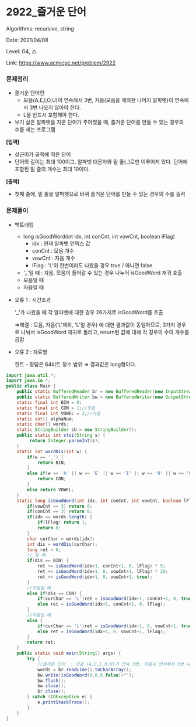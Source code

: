 # 2922_즐거운 단어

Algorithms: recursive, string

Date: 2021/04/08

Level: G4, △

Link: https://www.acmicpc.net/problem/2922

### 문제정리

- 즐거운 단어란
    - 모음(A,E,I,O,U)이 연속해서 3번, 자음(모음을 제외한 나머지 알파벳)이 연속해서 3번 나오지 않아야 한다.
    - L을 반드시 포함해야 한다.
- 보기 싫은 알파벳을 지운 단어가 주어졌을 때, 즐거운 단어를 만들 수 있는 경우의 수를 세는 프로그램

**[입력]**

- 상근이가 공책에 적은 단어
- 단어의 길이는 최대 100이고, 알파벳 대문자와 밑 줄(_)로만 이루어져 있다. 단어에 포함된 밑 줄의 개수는 최대 10이다.

**[출력]**

- 첫째 줄에, 밑 줄을 알파벳으로 바꿔 즐거운 단어를 만들 수 있는 경우의 수를 출력

### 문제풀이

- 백트래킹
    - long isGoodWord(int idx, int conCnt, int vowCnt, boolean lFlag)
        - idx : 현재 알파벳 인덱스 값
        - conCnt : 모음 개수
        - vowCnt : 자음 개수
        - lFlag : 'L'이 한번이라도 나왔을 경우 true / 아니면 false
    - '_'일 때 : 자음, 모음이 들어갈 수 있는 경우 나누어 isGoodWord 재귀 호출
    - 모음일 때
    - 자음일 때
- 오류 1 : 시간초과

    '_'가 나왔을 때 각 알파벳에 대한 경우 26가지로  isGoodWord를 호출

    ⇒해결 : 모음, 자음('L'제외, 'L'일 경우) 에 대한 결과값이 동일하므로, 3가지 경우로 나눠서 isGoodWord 재귀로 돌리고, return된 값에 대해 각 경우의 수의 개수를 곱함

- 오류 2 : 자료형

    힌트 - 정답은 64비트 정수 범위 ⇒ 결과값은 long형이다.

```java
import java.util.*;
import java.io.*;
public class Main {
	public static BufferedReader br = new BufferedReader(new InputStreamReader(System.in));
	public static BufferedWriter bw = new BufferedWriter(new OutputStreamWriter(System.out));
	static final int BIN = 0;
	static final int CON = 1;//모음
	static final int VOWEL = 2;//자음
	static int[] alphaNum;
	static char[] words;
	static StringBuilder sb = new StringBuilder();
	public static int stoi(String s) {
		 return Integer.parseInt(s);
	}
	static int wordDis(int w) {
		if(w == '_') {
			return BIN;
		}
		else if(w == 'A' || w == 'E' || w == 'I' || w == 'O' || w == 'U') {
			return CON;
		}
		else return VOWEL;		
	}
	static long isGoodWord(int idx, int conCnt, int vowCnt, boolean lFlag)throws IOException{
		if(vowCnt == 3) return 0;
		if(conCnt == 3) return 0;
		if(idx == words.length) {
			if(lFlag) return 1;
			return 0;
		}
		char curChar = words[idx];
		int dis = wordDis(curChar);
		long ret = 0;
		//_일 때
		if(dis == BIN) {
			ret += isGoodWord(idx+1, conCnt+1, 0, lFlag) * 5;
			ret += isGoodWord(idx+1, 0, vowCnt+1, lFlag) * 20;
			ret += isGoodWord(idx+1, 0, vowCnt+1, true);			
		}
		//모음일 때
		else if(dis == CON) {
			if(curChar == 'L')ret = isGoodWord(idx+1, conCnt+1, 0, true);	
			else ret = isGoodWord(idx+1, conCnt+1, 0, lFlag);	
		}
		//자음일 때
		else {
			if(curChar == 'L')ret = isGoodWord(idx+1, 0, vowCnt+1, true);	
			else ret = isGoodWord(idx+1, 0, vowCnt+1, lFlag);	
		}
		return ret;
	}
	public static void main(String[] args) {
		try {
			//즐거운 단어  : 모음 (A,E,I,O,U)가 연속 3번, 자음이 연석해서 3번 나오지 않아햐 함+ L을 반드시 포함
			words = br.readLine().toCharArray();
			bw.write(isGoodWord(0,0,0,false)+"");
			bw.flush();
			bw.close();
			br.close();
		} catch (IOException e) {
			e.printStackTrace();
		}
	}
}
```